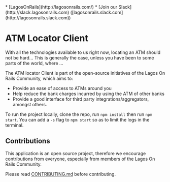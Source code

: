 <center><img href='http://lagosonrails.com/img/profile.png' /></center>
* [LagosOnRails](http://lagosonrails.com/)
* [Join our Slack](http://slack.lagosonrails.com) ([lagosonrails.slack.com](http://lagosonrails.slack.com))

# ATM Locator Client

With all the technologies available to us right now, locating an ATM should not be hard... This is generally the case, unless you have been to some parts of the world, where ...

The ATM locator Client is part of the open-source initiatives of the Lagos On Rails Community, which aims to:
* Provide an ease of access to ATMs around you
* Help reduce the bank charges incurred by using the ATM of other banks
* Provide a good interface for third party integrations/aggregators, amongst others.

To run the project locally, clone the repo, run `npm install` then run  `npm start`. You can add a `-s` flag to `npm start` so as to limit the logs in the terminal.

## Contributions
This application is an open source project, therefore we encourage contributions from everyone, especially from members of the Lagos On Rails Community.

Please read [CONTRIBUTING.md](CONTRIBUTING.md) before contributing.
